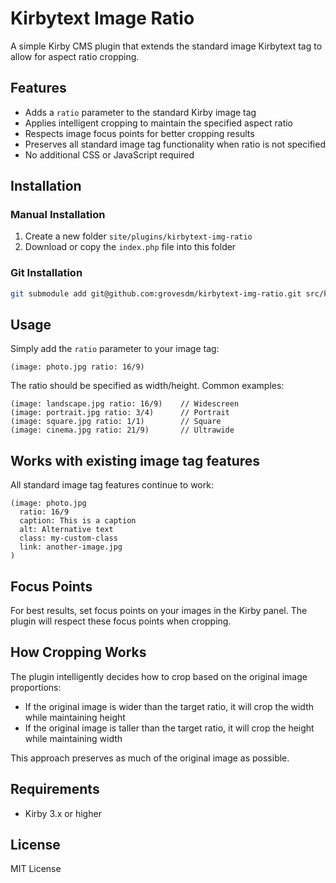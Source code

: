 # Kirbytext Image Ratio

A simple Kirby CMS plugin that extends the standard image Kirbytext tag to allow for aspect ratio cropping.

## Features

- Adds a `ratio` parameter to the standard Kirby image tag
- Applies intelligent cropping to maintain the specified aspect ratio
- Respects image focus points for better cropping results
- Preserves all standard image tag functionality when ratio is not specified
- No additional CSS or JavaScript required

## Installation

### Manual Installation

1. Create a new folder `site/plugins/kirbytext-img-ratio`
2. Download or copy the `index.php` file into this folder

### Git Installation

```bash
git submodule add git@github.com:grovesdm/kirbytext-img-ratio.git src/kirby/site/plugins/kirbytext-img-ratio
```

## Usage

Simply add the `ratio` parameter to your image tag:

```
(image: photo.jpg ratio: 16/9)
```

The ratio should be specified as width/height. Common examples:

```
(image: landscape.jpg ratio: 16/9)    // Widescreen
(image: portrait.jpg ratio: 3/4)      // Portrait
(image: square.jpg ratio: 1/1)        // Square
(image: cinema.jpg ratio: 21/9)       // Ultrawide
```

## Works with existing image tag features

All standard image tag features continue to work:

```
(image: photo.jpg 
  ratio: 16/9 
  caption: This is a caption
  alt: Alternative text
  class: my-custom-class
  link: another-image.jpg
)
```

## Focus Points

For best results, set focus points on your images in the Kirby panel. The plugin will respect these focus points when cropping.

## How Cropping Works

The plugin intelligently decides how to crop based on the original image proportions:

- If the original image is wider than the target ratio, it will crop the width while maintaining height
- If the original image is taller than the target ratio, it will crop the height while maintaining width

This approach preserves as much of the original image as possible.

## Requirements

- Kirby 3.x or higher

## License

MIT License
